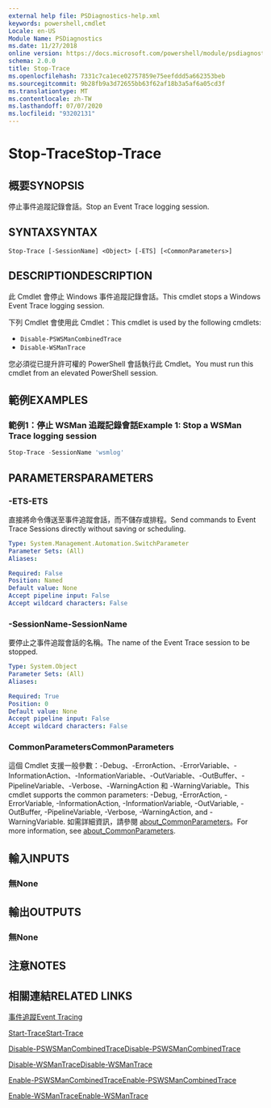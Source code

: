 ```yaml
---
external help file: PSDiagnostics-help.xml
keywords: powershell,cmdlet
Locale: en-US
Module Name: PSDiagnostics
ms.date: 11/27/2018
online version: https://docs.microsoft.com/powershell/module/psdiagnostics/stop-trace?view=powershell-7.1&WT.mc_id=ps-gethelp
schema: 2.0.0
title: Stop-Trace
ms.openlocfilehash: 7331c7ca1ece02757859e75eefddd5a662353beb
ms.sourcegitcommit: 9b28fb9a3d72655bb63f62af18b3a5af6a05cd3f
ms.translationtype: MT
ms.contentlocale: zh-TW
ms.lasthandoff: 07/07/2020
ms.locfileid: "93202131"
---
```

# <span data-ttu-id="8e10b-103">Stop-Trace</span><span class="sxs-lookup"><span data-stu-id="8e10b-103">Stop-Trace</span></span>

## <span data-ttu-id="8e10b-104">概要</span><span class="sxs-lookup"><span data-stu-id="8e10b-104">SYNOPSIS</span></span>
<span data-ttu-id="8e10b-105">停止事件追蹤記錄會話。</span><span class="sxs-lookup"><span data-stu-id="8e10b-105">Stop an Event Trace logging session.</span></span>

## <span data-ttu-id="8e10b-106">SYNTAX</span><span class="sxs-lookup"><span data-stu-id="8e10b-106">SYNTAX</span></span>

```
Stop-Trace [-SessionName] <Object> [-ETS] [<CommonParameters>]
```

## <span data-ttu-id="8e10b-107">DESCRIPTION</span><span class="sxs-lookup"><span data-stu-id="8e10b-107">DESCRIPTION</span></span>

<span data-ttu-id="8e10b-108">此 Cmdlet 會停止 Windows 事件追蹤記錄會話。</span><span class="sxs-lookup"><span data-stu-id="8e10b-108">This cmdlet stops a Windows Event Trace logging session.</span></span>

<span data-ttu-id="8e10b-109">下列 Cmdlet 會使用此 Cmdlet：</span><span class="sxs-lookup"><span data-stu-id="8e10b-109">This cmdlet is used by the following cmdlets:</span></span>

- `Disable-PSWSManCombinedTrace`
- `Disable-WSManTrace`

<span data-ttu-id="8e10b-110">您必須從已提升許可權的 PowerShell 會話執行此 Cmdlet。</span><span class="sxs-lookup"><span data-stu-id="8e10b-110">You must run this cmdlet from an elevated PowerShell session.</span></span>

## <span data-ttu-id="8e10b-111">範例</span><span class="sxs-lookup"><span data-stu-id="8e10b-111">EXAMPLES</span></span>

### <span data-ttu-id="8e10b-112">範例1：停止 WSMan 追蹤記錄會話</span><span class="sxs-lookup"><span data-stu-id="8e10b-112">Example 1: Stop a WSMan Trace logging session</span></span>

```powershell
Stop-Trace -SessionName 'wsmlog'
```

## <span data-ttu-id="8e10b-113">PARAMETERS</span><span class="sxs-lookup"><span data-stu-id="8e10b-113">PARAMETERS</span></span>

### <span data-ttu-id="8e10b-114">-ETS</span><span class="sxs-lookup"><span data-stu-id="8e10b-114">-ETS</span></span>
<span data-ttu-id="8e10b-115">直接將命令傳送至事件追蹤會話，而不儲存或排程。</span><span class="sxs-lookup"><span data-stu-id="8e10b-115">Send commands to Event Trace Sessions directly without saving or scheduling.</span></span>

```yaml
Type: System.Management.Automation.SwitchParameter
Parameter Sets: (All)
Aliases:

Required: False
Position: Named
Default value: None
Accept pipeline input: False
Accept wildcard characters: False
```

### <span data-ttu-id="8e10b-116">-SessionName</span><span class="sxs-lookup"><span data-stu-id="8e10b-116">-SessionName</span></span>
<span data-ttu-id="8e10b-117">要停止之事件追蹤會話的名稱。</span><span class="sxs-lookup"><span data-stu-id="8e10b-117">The name of the Event Trace session to be stopped.</span></span>

```yaml
Type: System.Object
Parameter Sets: (All)
Aliases:

Required: True
Position: 0
Default value: None
Accept pipeline input: False
Accept wildcard characters: False
```

### <span data-ttu-id="8e10b-118">CommonParameters</span><span class="sxs-lookup"><span data-stu-id="8e10b-118">CommonParameters</span></span>
<span data-ttu-id="8e10b-119">這個 Cmdlet 支援一般參數：-Debug、-ErrorAction、-ErrorVariable、-InformationAction、-InformationVariable、-OutVariable、-OutBuffer、-PipelineVariable、-Verbose、-WarningAction 和 -WarningVariable。</span><span class="sxs-lookup"><span data-stu-id="8e10b-119">This cmdlet supports the common parameters: -Debug, -ErrorAction, -ErrorVariable, -InformationAction, -InformationVariable, -OutVariable, -OutBuffer, -PipelineVariable, -Verbose, -WarningAction, and -WarningVariable.</span></span> <span data-ttu-id="8e10b-120">如需詳細資訊，請參閱 [about_CommonParameters](https://go.microsoft.com/fwlink/?LinkID=113216)。</span><span class="sxs-lookup"><span data-stu-id="8e10b-120">For more information, see [about_CommonParameters](https://go.microsoft.com/fwlink/?LinkID=113216).</span></span>

## <span data-ttu-id="8e10b-121">輸入</span><span class="sxs-lookup"><span data-stu-id="8e10b-121">INPUTS</span></span>

### <span data-ttu-id="8e10b-122">無</span><span class="sxs-lookup"><span data-stu-id="8e10b-122">None</span></span>

## <span data-ttu-id="8e10b-123">輸出</span><span class="sxs-lookup"><span data-stu-id="8e10b-123">OUTPUTS</span></span>

### <span data-ttu-id="8e10b-124">無</span><span class="sxs-lookup"><span data-stu-id="8e10b-124">None</span></span>

## <span data-ttu-id="8e10b-125">注意</span><span class="sxs-lookup"><span data-stu-id="8e10b-125">NOTES</span></span>

## <span data-ttu-id="8e10b-126">相關連結</span><span class="sxs-lookup"><span data-stu-id="8e10b-126">RELATED LINKS</span></span>

[<span data-ttu-id="8e10b-127">事件追蹤</span><span class="sxs-lookup"><span data-stu-id="8e10b-127">Event Tracing</span></span>](/windows/desktop/ETW/event-tracing-portal)

[<span data-ttu-id="8e10b-128">Start-Trace</span><span class="sxs-lookup"><span data-stu-id="8e10b-128">Start-Trace</span></span>](start-trace.md)

[<span data-ttu-id="8e10b-129">Disable-PSWSManCombinedTrace</span><span class="sxs-lookup"><span data-stu-id="8e10b-129">Disable-PSWSManCombinedTrace</span></span>](Disable-PSWSManCombinedTrace.md)

[<span data-ttu-id="8e10b-130">Disable-WSManTrace</span><span class="sxs-lookup"><span data-stu-id="8e10b-130">Disable-WSManTrace</span></span>](Disable-WSManTrace.md)

[<span data-ttu-id="8e10b-131">Enable-PSWSManCombinedTrace</span><span class="sxs-lookup"><span data-stu-id="8e10b-131">Enable-PSWSManCombinedTrace</span></span>](Enable-PSWSManCombinedTrace.md)

[<span data-ttu-id="8e10b-132">Enable-WSManTrace</span><span class="sxs-lookup"><span data-stu-id="8e10b-132">Enable-WSManTrace</span></span>](Enable-WSManTrace.md)

